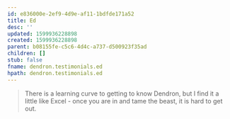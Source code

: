 ```yaml
---
id: e836000e-2ef9-4d9e-af11-1bdfde171a52
title: Ed
desc: ''
updated: 1599936228898
created: 1599936228898
parent: b08155fe-c5c6-4d4c-a737-d500923f35ad
children: []
stub: false
fname: dendron.testimonials.ed
hpath: dendron.testimonials.ed
---
```

> There is a learning curve to getting to know Dendron, but I find it a little like Excel - once you are in and tame the beast, it is hard to get out. 
